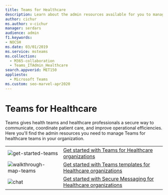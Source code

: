 ```yaml
---
title: Teams for Healthcare
description: Learn about the admin resources available for you to manage Teams for healthcare teams in your organization.
author: cichur
ms.author: v-cichur
manager: serdars
audience: admin
f1.keywords:
- NOCSH
ms.date: 03/01/2019
ms.service: msteams
ms.collection: 
  - M365-collaboration
  - Teams_ITAdmin_Healthcare
search.appverid: MET150
appliesto: 
  - Microsoft Teams
ms.custom: seo-marvel-apr2020
---
```


# Teams for Healthcare

Teams gives health teams and healthcare professionals a secure way to communicate, coordinate patient care, and improve operational efficiencies. Here you'll find the admin resources you need to manage Teams for healthcare teams in your organization.

|               |               |
| ------------- | ------------- |
| ![get-started-teams](../media/get-started-teams.svg)  |  [Get started with Teams for Healthcare organizations](https://docs.microsoft.com/microsoftteams/expand-teams-across-your-org/healthcare/teams-in-hc) |
| ![walkthrough-map-teams](../media/walkthrough-map-teams.svg) | [Get started with Teams templates for Healthcare organizations](https://docs.microsoft.com/microsoftteams/expand-teams-across-your-org/healthcare/healthcare-templates) |
| ![chat](../media/chat.svg)  |  [Get started with Secure Messaging for Healthcare organizations](https://docs.microsoft.com/MicrosoftTeams/expand-teams-across-your-org/healthcare/messaging-policies-hc) |
